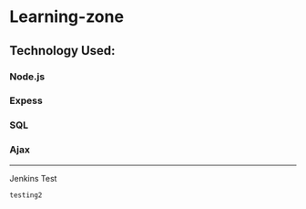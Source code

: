# Learning-zone

## Technology Used:

### Node.js
### Expess
### SQL
### Ajax


---------------
Jenkins Test

`testing2`
